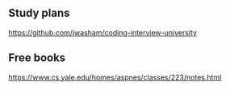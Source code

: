 ## Study plans
https://github.com/jwasham/coding-interview-university  

## Free books
https://www.cs.yale.edu/homes/aspnes/classes/223/notes.html  

